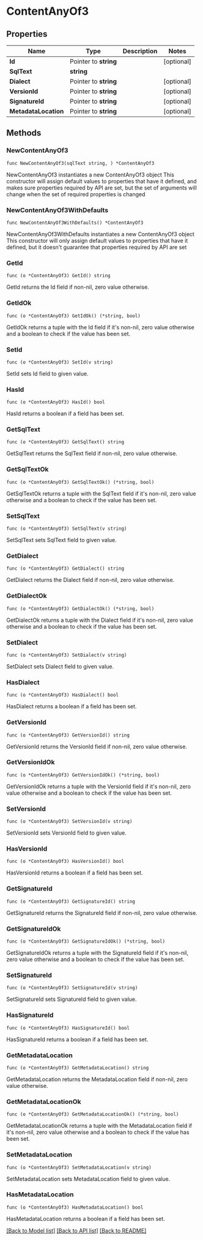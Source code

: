 # ContentAnyOf3

## Properties

Name | Type | Description | Notes
------------ | ------------- | ------------- | -------------
**Id** | Pointer to **string** |  | [optional] 
**SqlText** | **string** |  | 
**Dialect** | Pointer to **string** |  | [optional] 
**VersionId** | Pointer to **string** |  | [optional] 
**SignatureId** | Pointer to **string** |  | [optional] 
**MetadataLocation** | Pointer to **string** |  | [optional] 

## Methods

### NewContentAnyOf3

`func NewContentAnyOf3(sqlText string, ) *ContentAnyOf3`

NewContentAnyOf3 instantiates a new ContentAnyOf3 object
This constructor will assign default values to properties that have it defined,
and makes sure properties required by API are set, but the set of arguments
will change when the set of required properties is changed

### NewContentAnyOf3WithDefaults

`func NewContentAnyOf3WithDefaults() *ContentAnyOf3`

NewContentAnyOf3WithDefaults instantiates a new ContentAnyOf3 object
This constructor will only assign default values to properties that have it defined,
but it doesn't guarantee that properties required by API are set

### GetId

`func (o *ContentAnyOf3) GetId() string`

GetId returns the Id field if non-nil, zero value otherwise.

### GetIdOk

`func (o *ContentAnyOf3) GetIdOk() (*string, bool)`

GetIdOk returns a tuple with the Id field if it's non-nil, zero value otherwise
and a boolean to check if the value has been set.

### SetId

`func (o *ContentAnyOf3) SetId(v string)`

SetId sets Id field to given value.

### HasId

`func (o *ContentAnyOf3) HasId() bool`

HasId returns a boolean if a field has been set.

### GetSqlText

`func (o *ContentAnyOf3) GetSqlText() string`

GetSqlText returns the SqlText field if non-nil, zero value otherwise.

### GetSqlTextOk

`func (o *ContentAnyOf3) GetSqlTextOk() (*string, bool)`

GetSqlTextOk returns a tuple with the SqlText field if it's non-nil, zero value otherwise
and a boolean to check if the value has been set.

### SetSqlText

`func (o *ContentAnyOf3) SetSqlText(v string)`

SetSqlText sets SqlText field to given value.


### GetDialect

`func (o *ContentAnyOf3) GetDialect() string`

GetDialect returns the Dialect field if non-nil, zero value otherwise.

### GetDialectOk

`func (o *ContentAnyOf3) GetDialectOk() (*string, bool)`

GetDialectOk returns a tuple with the Dialect field if it's non-nil, zero value otherwise
and a boolean to check if the value has been set.

### SetDialect

`func (o *ContentAnyOf3) SetDialect(v string)`

SetDialect sets Dialect field to given value.

### HasDialect

`func (o *ContentAnyOf3) HasDialect() bool`

HasDialect returns a boolean if a field has been set.

### GetVersionId

`func (o *ContentAnyOf3) GetVersionId() string`

GetVersionId returns the VersionId field if non-nil, zero value otherwise.

### GetVersionIdOk

`func (o *ContentAnyOf3) GetVersionIdOk() (*string, bool)`

GetVersionIdOk returns a tuple with the VersionId field if it's non-nil, zero value otherwise
and a boolean to check if the value has been set.

### SetVersionId

`func (o *ContentAnyOf3) SetVersionId(v string)`

SetVersionId sets VersionId field to given value.

### HasVersionId

`func (o *ContentAnyOf3) HasVersionId() bool`

HasVersionId returns a boolean if a field has been set.

### GetSignatureId

`func (o *ContentAnyOf3) GetSignatureId() string`

GetSignatureId returns the SignatureId field if non-nil, zero value otherwise.

### GetSignatureIdOk

`func (o *ContentAnyOf3) GetSignatureIdOk() (*string, bool)`

GetSignatureIdOk returns a tuple with the SignatureId field if it's non-nil, zero value otherwise
and a boolean to check if the value has been set.

### SetSignatureId

`func (o *ContentAnyOf3) SetSignatureId(v string)`

SetSignatureId sets SignatureId field to given value.

### HasSignatureId

`func (o *ContentAnyOf3) HasSignatureId() bool`

HasSignatureId returns a boolean if a field has been set.

### GetMetadataLocation

`func (o *ContentAnyOf3) GetMetadataLocation() string`

GetMetadataLocation returns the MetadataLocation field if non-nil, zero value otherwise.

### GetMetadataLocationOk

`func (o *ContentAnyOf3) GetMetadataLocationOk() (*string, bool)`

GetMetadataLocationOk returns a tuple with the MetadataLocation field if it's non-nil, zero value otherwise
and a boolean to check if the value has been set.

### SetMetadataLocation

`func (o *ContentAnyOf3) SetMetadataLocation(v string)`

SetMetadataLocation sets MetadataLocation field to given value.

### HasMetadataLocation

`func (o *ContentAnyOf3) HasMetadataLocation() bool`

HasMetadataLocation returns a boolean if a field has been set.


[[Back to Model list]](../README.md#documentation-for-models) [[Back to API list]](../README.md#documentation-for-api-endpoints) [[Back to README]](../README.md)


